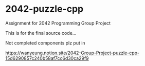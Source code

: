 # 2042-puzzle-cpp
Assignment for 2042 Programming Group Project

This is for the final source code...


Not completed components plz put in

https://wanyeung.notion.site/2042-Group-Project-puzzle-cpp-15d6290857c240b58af7cc6d30ca29f9
